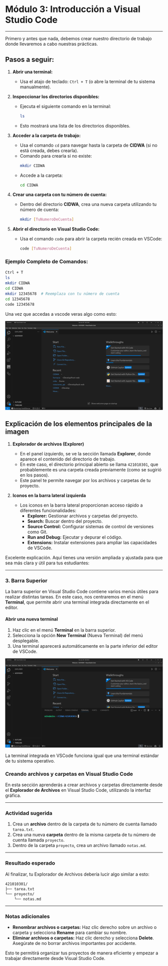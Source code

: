 # **Módulo 3: Introducción a Visual Studio Code**

---

Primero y antes que nada, debemos crear nuestro directorio de trabajo donde llevaremos a cabo nuestras prácticas.

## **Pasos a seguir:**

1. **Abrir una terminal:**
   - Usa el atajo de teclado: `Ctrl + T` (o abre la terminal de tu sistema manualmente).

2. **Inspeccionar los directorios disponibles:**
   - Ejecuta el siguiente comando en la terminal:
     ```bash
     ls
     ```
   - Esto mostrará una lista de los directorios disponibles.

3. **Acceder a la carpeta de trabajo:**
   - Usa el comando `cd` para navegar hasta la carpeta de **CIDWA** (si no está creada, debes crearla).
   - Comando para crearla si no existe:
     ```bash
     mkdir CIDWA
     ```
   - Accede a la carpeta:
     ```bash
     cd CIDWA
     ```

4. **Crear una carpeta con tu número de cuenta:**
   - Dentro del directorio **CIDWA**, crea una nueva carpeta utilizando tu número de cuenta:
     ```bash
     mkdir [TuNumeroDeCuenta]
     ```

5. **Abrir el directorio en Visual Studio Code:**
   - Usa el comando `code` para abrir la carpeta recién creada en VSCode:
     ```bash
     code [TuNumeroDeCuenta]
     ```

### **Ejemplo Completo de Comandos:**
```bash
Ctrl + T
ls
mkdir CIDWA
cd CIDWA
mkdir 12345678  # Reemplaza con tu número de cuenta
cd 12345678
code 12345678
```

Una vez que accedas a vscode veras algo como esto:

![Imagen del vscode abierto en tu carpeta](images/image.png "vscode")

## **Explicación de los elementos principales de la imagen**

1. **Explorador de archivos (Explorer)**
   - En el panel izquierdo, se ve la sección llamada **Explorer**, donde aparece el contenido del directorio de trabajo.
   - En este caso, el directorio principal abierto se llama `421010301`, que probablemente es una carpeta creada previamente (como se sugirió en los pasos).
   - Este panel te permite navegar por los archivos y carpetas de tu proyecto.

2. **Iconos en la barra lateral izquierda**
   - Los iconos en la barra lateral proporcionan acceso rápido a diferentes funcionalidades:
     - **Explorer:** Gestionar archivos y carpetas del proyecto.
     - **Search:** Buscar dentro del proyecto.
     - **Source Control:** Configurar sistemas de control de versiones como Git.
     - **Run and Debug:** Ejecutar y depurar el código.
     - **Extensions:** Instalar extensiones para ampliar las capacidades de VSCode.

Excelente explicación. Aquí tienes una versión ampliada y ajustada para que sea más clara y útil para tus estudiantes:

---

### **3. Barra Superior**
La barra superior en Visual Studio Code contiene varios menús útiles para realizar distintas tareas. En este caso, nos centraremos en el menú **Terminal**, que permite abrir una terminal integrada directamente en el editor.

#### **Abrir una nueva terminal**
1. Haz clic en el menú **Terminal** en la barra superior.
2. Selecciona la opción **New Terminal** (Nueva Terminal) del menú desplegable.
3. Una terminal aparecerá automáticamente en la parte inferior del editor de VSCode.

![Terminal en VSCode](images/image%201.png)

La terminal integrada en VSCode funciona igual que una terminal estándar de tu sistema operativo.

### **Creando archivos y carpetas en Visual Studio Code**

En esta sección aprenderás a crear archivos y carpetas directamente desde el **Explorador de Archivos** en Visual Studio Code, utilizando la interfaz gráfica.

---

### **Actividad sugerida**
1. Crea un **archivo** dentro de la carpeta de tu número de cuenta llamado `tarea.txt`.
2. Crea una nueva **carpeta** dentro de la misma carpeta de tu número de cuenta llamada `proyecto`.
3. Dentro de la carpeta `proyecto`, crea un archivo llamado `notas.md`.

---

### **Resultado esperado**
Al finalizar, tu Explorador de Archivos debería lucir algo similar a esto:

```
421010301/
├── tarea.txt
└── proyecto/
    └── notas.md
```

---

### **Notas adicionales**
- **Renombrar archivos o carpetas:** Haz clic derecho sobre un archivo o carpeta y selecciona **Rename** para cambiar su nombre.
- **Eliminar archivos o carpetas:** Haz clic derecho y selecciona **Delete**. Asegúrate de no borrar archivos importantes por accidente.

Esto te permitirá organizar tus proyectos de manera eficiente y empezar a trabajar directamente desde Visual Studio Code.